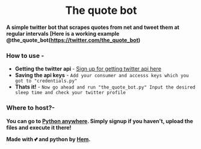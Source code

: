 <h1 align="center">
<b>The quote bot</b>
</h1>

<b>A simple twitter bot that scrapes quotes from net and tweet them at regular intervals</b> 
<b>[Here is a working example @the_quote_bot(https://twitter.com/the_quote_bot)</b>


### How to use -
- <b>Getting the twitter api </b> - [Sign up for getting twitter api here](https://developer.twitter.com/en/portal/dashboard.)
- <b>Saving the api keys</b> - `Add your consumer and accesss keys which you got to "credentials.py"`
- <b>Thats it!</b> - `Now go ahead and run "the_quote_bot.py" Input the desired sleep time and check your twitter profile`

### Where to host?-
<b>You can go to [Python anywhere](https://www.pythonanywhere.com/). Simply signup if you haven't, upload the files and execute it there!</b> 

<b>Made with 💕 and python by [Hem](https://github.com/icecrac34r/). </b><br />
